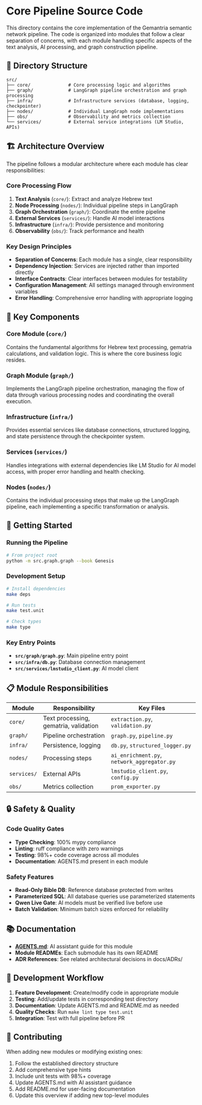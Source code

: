 # Core Pipeline Source Code

This directory contains the core implementation of the Gemantria semantic network pipeline. The code is organized into modules that follow a clear separation of concerns, with each module handling specific aspects of the text analysis, AI processing, and graph construction pipeline.

## 📁 Directory Structure

```
src/
├── core/              # Core processing logic and algorithms
├── graph/             # LangGraph pipeline orchestration and graph processing
├── infra/             # Infrastructure services (database, logging, checkpointer)
├── nodes/             # Individual LangGraph node implementations
├── obs/               # Observability and metrics collection
└── services/          # External service integrations (LM Studio, APIs)
```

## 🏗️ Architecture Overview

The pipeline follows a modular architecture where each module has clear responsibilities:

### Core Processing Flow

1. **Text Analysis** (`core/`): Extract and analyze Hebrew text
2. **Node Processing** (`nodes/`): Individual pipeline steps in LangGraph
3. **Graph Orchestration** (`graph/`): Coordinate the entire pipeline
4. **External Services** (`services/`): Handle AI model interactions
5. **Infrastructure** (`infra/`): Provide persistence and monitoring
6. **Observability** (`obs/`): Track performance and health

### Key Design Principles

- **Separation of Concerns**: Each module has a single, clear responsibility
- **Dependency Injection**: Services are injected rather than imported directly
- **Interface Contracts**: Clear interfaces between modules for testability
- **Configuration Management**: All settings managed through environment variables
- **Error Handling**: Comprehensive error handling with appropriate logging

## 🔧 Key Components

### Core Module (`core/`)
Contains the fundamental algorithms for Hebrew text processing, gematria calculations, and validation logic. This is where the core business logic resides.

### Graph Module (`graph/`)
Implements the LangGraph pipeline orchestration, managing the flow of data through various processing nodes and coordinating the overall execution.

### Infrastructure (`infra/`)
Provides essential services like database connections, structured logging, and state persistence through the checkpointer system.

### Services (`services/`)
Handles integrations with external dependencies like LM Studio for AI model access, with proper error handling and health checking.

### Nodes (`nodes/`)
Contains the individual processing steps that make up the LangGraph pipeline, each implementing a specific transformation or analysis.

## 🚀 Getting Started

### Running the Pipeline

```bash
# From project root
python -m src.graph.graph --book Genesis
```

### Development Setup

```bash
# Install dependencies
make deps

# Run tests
make test.unit

# Check types
make type
```

### Key Entry Points

- **`src/graph/graph.py`**: Main pipeline entry point
- **`src/infra/db.py`**: Database connection management
- **`src/services/lmstudio_client.py`**: AI model client

## 📋 Module Responsibilities

| Module | Responsibility | Key Files |
|--------|----------------|-----------|
| `core/` | Text processing, gematria, validation | `extraction.py`, `validation.py` |
| `graph/` | Pipeline orchestration | `graph.py`, `pipeline.py` |
| `infra/` | Persistence, logging | `db.py`, `structured_logger.py` |
| `nodes/` | Processing steps | `ai_enrichment.py`, `network_aggregator.py` |
| `services/` | External APIs | `lmstudio_client.py`, `config.py` |
| `obs/` | Metrics collection | `prom_exporter.py` |

## 🔒 Safety & Quality

### Code Quality Gates

- **Type Checking**: 100% mypy compliance
- **Linting**: ruff compliance with zero warnings
- **Testing**: 98%+ code coverage across all modules
- **Documentation**: AGENTS.md present in each module

### Safety Features

- **Read-Only Bible DB**: Reference database protected from writes
- **Parameterized SQL**: All database queries use parameterized statements
- **Qwen Live Gate**: AI models must be verified live before use
- **Batch Validation**: Minimum batch sizes enforced for reliability

## 📚 Documentation

- **[AGENTS.md](AGENTS.md)**: AI assistant guide for this module
- **Module READMEs**: Each submodule has its own README
- **ADR References**: See related architectural decisions in docs/ADRs/

## 🔄 Development Workflow

1. **Feature Development**: Create/modify code in appropriate module
2. **Testing**: Add/update tests in corresponding test directory
3. **Documentation**: Update AGENTS.md and README.md as needed
4. **Quality Checks**: Run `make lint type test.unit`
5. **Integration**: Test with full pipeline before PR

## 🤝 Contributing

When adding new modules or modifying existing ones:

1. Follow the established directory structure
2. Add comprehensive type hints
3. Include unit tests with 98%+ coverage
4. Update AGENTS.md with AI assistant guidance
5. Add README.md for user-facing documentation
6. Update this overview if adding new top-level modules
